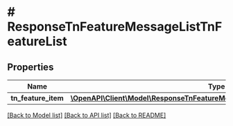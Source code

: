 # # ResponseTnFeatureMessageListTnFeatureList

## Properties

Name | Type | Description | Notes
------------ | ------------- | ------------- | -------------
**tn_feature_item** | [**\OpenAPI\Client\Model\ResponseTnFeatureMessageListTnFeatureListTnFeatureItem[]**](ResponseTnFeatureMessageListTnFeatureListTnFeatureItem.md) |  | [optional]

[[Back to Model list]](../../README.md#models) [[Back to API list]](../../README.md#endpoints) [[Back to README]](../../README.md)

